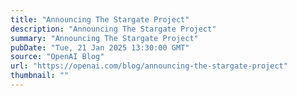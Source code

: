 ```yaml
---
title: "Announcing The Stargate Project"
description: "Announcing The Stargate Project"
summary: "Announcing The Stargate Project"
pubDate: "Tue, 21 Jan 2025 13:30:00 GMT"
source: "OpenAI Blog"
url: "https://openai.com/blog/announcing-the-stargate-project"
thumbnail: ""
---
```


